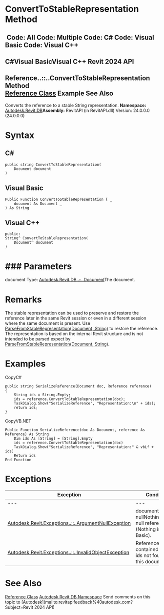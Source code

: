 # ConvertToStableRepresentation Method

﻿
 Code: All Code: Multiple Code: C# Code: Visual Basic Code: Visual C++   
---  
C#Visual BasicVisual C++
Revit 2024 API  
---  
Reference..::..ConvertToStableRepresentation Method   
[Reference Class](d28155ae-817b-1f31-9c3f-c9c6a28acc0d.md "Reference Class") Example See Also  
---  
Converts the reference to a stable String representation.
**Namespace:** [Autodesk.Revit.DB](87546ba7-461b-c646-cbb1-2cb8f5bff8b2.md "Autodesk.Revit.DB Namespace")**Assembly:** RevitAPI (in RevitAPI.dll) Version: 24.0.0.0 (24.0.0.0)
# Syntax
C#  
---  
```text
public string ConvertToStableRepresentation(
	Document document
)
```
  
Visual Basic  
---  
```text
Public Function ConvertToStableRepresentation ( _
	document As Document _
) As String
```
  
Visual C++  
---  
```text
public:
String^ ConvertToStableRepresentation(
	Document^ document
)
```
  
# ### Parameters
document
    Type: [Autodesk.Revit.DB..::..Document](db03274b-a107-aa32-9034-f3e0df4bb1ec.md "Document Class")The document.
# Remarks
The stable representation can be used to preserve and restore the reference later in the same Revit session or even in a different session where the same document is present. Use [ParseFromStableRepresentation(Document, String)](dc168535-2688-83da-429f-a2d018ff4b43.md "ParseFromStableRepresentation Method") to restore the reference. The representation is based on the internal Revit structure and is not intended to be parsed expect by [ParseFromStableRepresentation(Document, String)](dc168535-2688-83da-429f-a2d018ff4b43.md "ParseFromStableRepresentation Method").
# Examples
CopyC#
```text
public string SerializeReference(Document doc, Reference reference)
{
    String ids = String.Empty;
    ids = reference.ConvertToStableRepresentation(doc);
    TaskDialog.Show("SerializeReference", "Representation:\n" + ids);
    return ids;
}
```

CopyVB.NET
```text
Public Function SerializeReference(doc As Document, reference As Reference) As String
    Dim ids As [String] = [String].Empty
    ids = reference.ConvertToStableRepresentation(doc)
    TaskDialog.Show("SerializeReference", "Representation:" & vbLf + ids)
    Return ids
End Function
```

# Exceptions
| Exception | Condition |
| --- | --- |
| --- | --- |
| [Autodesk.Revit.Exceptions..::..ArgumentNullException](631e1424-60f4-929b-4e52-dda9dcd26316.md "ArgumentNullException Class") | document was nullNothingnullptra null reference (Nothing in Visual Basic). |
| [Autodesk.Revit.Exceptions..::..InvalidObjectException](8092dec2-113a-0823-1a09-a46c11f99fea.md "InvalidObjectException Class") | Reference contained element ids not found in this document. |

# See Also
[Reference Class](d28155ae-817b-1f31-9c3f-c9c6a28acc0d.md "Reference Class")
[Autodesk.Revit.DB Namespace](87546ba7-461b-c646-cbb1-2cb8f5bff8b2.md "Autodesk.Revit.DB Namespace")
Send comments on this topic to [Autodesk](mailto:revitapifeedback%40autodesk.com?Subject=Revit 2024 API)